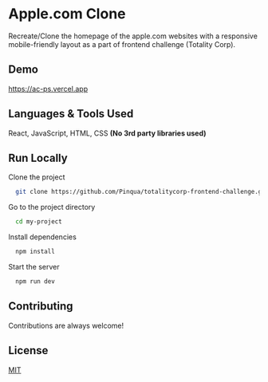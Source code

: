 # Apple.com Clone

Recreate/Clone the homepage of the apple.com websites with a responsive mobile-friendly layout as a part of frontend challenge (Totality Corp).

## Demo

https://ac-ps.vercel.app

## Languages & Tools Used

React, JavaScript, HTML, CSS
**(No 3rd party libraries used)**

## Run Locally

Clone the project

```bash
  git clone https://github.com/Pinqua/totalitycorp-frontend-challenge.git
```

Go to the project directory

```bash
  cd my-project
```

Install dependencies

```bash
  npm install
```

Start the server

```bash
  npm run dev
```

## Contributing

Contributions are always welcome!

## License

[MIT](https://choosealicense.com/licenses/mit/)

